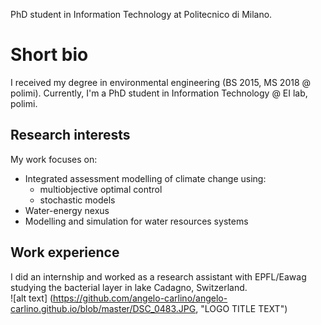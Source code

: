 PhD student in Information Technology at Politecnico di Milano.

# Short bio
I received my degree in environmental engineering (BS 2015, MS 2018 @ polimi).  Currently, I'm a PhD student in Information Technology @ EI lab, polimi.

## Research interests
My work focuses on:
- Integrated assessment modelling of climate change using:
  + multiobjective optimal control
  + stochastic models
- Water-energy nexus
- Modelling and simulation for water resources systems

## Work experience
I did an internship and worked as a research assistant with EPFL/Eawag studying the bacterial layer in lake Cadagno, Switzerland.  
![alt text] (https://github.com/angelo-carlino/angelo-carlino.github.io/blob/master/DSC_0483.JPG, "LOGO TITLE TEXT")

